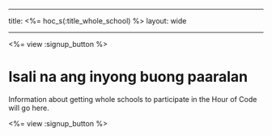 * * *

title: <%= hoc_s(:title_whole_school) %> layout: wide

* * *

<%= view :signup_button %>

# Isali na ang inyong buong paaralan

Information about getting whole schools to participate in the Hour of Code will go here.

<%= view :signup_button %>